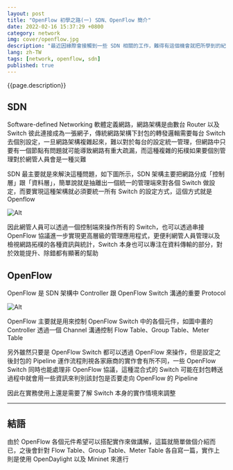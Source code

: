 ```yaml
---
layout: post
title: "OpenFlow 初學之路(一) SDN、OpenFlow 簡介"
date: 2022-02-16 15:37:29 +0800
category: network
img: cover/openflow.jpg
description: "最近因緣際會接觸到一些 SDN 相關的工作，難得有這個機會就把所學到的紀錄一下吧，先簡單介紹下 SDN 以及 Openflow 的內容，不過由於主要是在實作層面上去進行的，所以理論方面就不是這麼扎實了，也許以後有機會再補上，後續則主要紀錄實作內容"
lang: zh-TW
tags: [network, openflow, sdn]
published: true
---
```


{{page.description}}

## SDN

Software-defined Networking 軟體定義網路，網路架構是由數台 Router 以及 Switch 彼此連接成為一張網子，傳統網路架構下封包的轉發邏輯需要每台 Switch 去個別設定，一旦網路架構複雜起來，難以對於每台的設定統一管理，但網路中只要有一個節點有問題就可能導致網路有重大疏漏，而這種複雜的拓樸如果要個別管理對於網管人員會是一種災難

SDN 最主要就是來解決這種問題，如下圖所示，SDN 架構主要把網路分成「控制層」跟「資料層」，簡單說就是抽離出一個統一的管理端來對各個 Switch 做設定，而要實現這種架構就必須要統一所有 Switch 的設定方式，這個方式就是 Openflow

![Alt]({{site.baseurl}}/assets/img/sdn-structure.jpg)

因此網管人員可以透過一個控制端來操作所有的 Switch，也可以透過串接 OpenFlow 協議進一步實現更高層級的管理應用程式，更便利網管人員管理以及檢視網路拓樸的各種資訊與統計，Switch 本身也可以專注在資料傳輸的部分，對於效能提升、除錯都有顯著的幫助

## OpenFlow

OpenFlow 是 SDN 架構中 Controller 跟 OpenFlow Switch 溝通的重要 Protocol

![Alt]({{site.baseurl}}/assets/img/openflow-intro.png)

OpenFlow 主要就是用來控制 OpenFlow Switch 中的各個元件，如圖中畫的 Controller 透過一個 Channel 溝通控制 Flow Table、Group Table、Meter Table

另外雖然只要是 OpenFlow Switch 都可以透過 OpenFlow 來操作，但是設定之後封包的 Pipeline 運作流程則視各家廠商的實作會有所不同，一些 OpenFlow Switch 同時也能處理非 OpenFlow 協議，這種混合式的 Switch 可能在封包轉送過程中就會用一些資訊來判別該封包是否要走向 OpenFlow 的 Pipeline

因此在實務使用上還是需要了解 Switch 本身的實作情境來調整

---

## 結語

由於 OpenFlow 各個元件希望可以搭配實作來做講解，這篇就簡單做個介紹而已，之後會針對 Flow Table、Group Table、Meter Table 各自寫一篇，實作上則是使用 OpenDaylight 以及 Mininet 來進行
